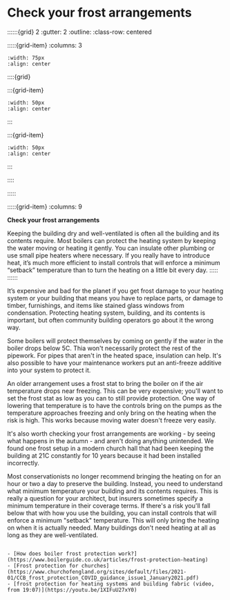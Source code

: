 # Check your frost arrangements
 
::::::{grid} 2
:gutter: 2
:outline: 
:class-row: centered

:::::{grid-item}
:columns: 3
```{image} /images/step-icons/step_2.svg
:width: 75px
:align: center
```


::::{grid}

:::{grid-item}

```{image} /images/carbon-icons/carbon_1.svg
:width: 50px
:align: center
```
:::

:::{grid-item}
```{image} /images/cost-icons/cost_1.svg
:width: 50px
:align: center
```
:::

::::

:::::

:::::{grid-item}
:columns: 9

**Check your frost arrangements**

Keeping the building dry and well-ventilated is often all the building and its contents require.   Most boilers can protect the heating system by keeping the water moving or heating it gently.  You can insulate other plumbing or use small pipe heaters where necessary.  If you really have to introduce heat, it’s much more efficient to install controls that will enforce a minimum “setback” temperature than to turn the heating on a little bit every day. 
:::::
::::::

It’s expensive and bad for the planet if you get frost damage to your heating system or your building that means you have to replace parts, or damage to timber, furnishings, and items like stained glass windows from condensation.  Protecting heating system, building, and its contents is important, but often community building operators go about it the wrong way.  

Some boilers will protect themselves by coming on gently if the water in the boiler drops below 5C.  Thia won't necessarily protect the rest of the pipework.  For pipes that aren't in the heated space, insulation can help.  It's also possible to have your maintenance workers put an anti-freeze additive into your system to protect it. 

An older arrangement uses a frost stat to bring the boiler on if the air temperature drops near freezing.  This can be very expensive; you'll want to set the frost stat as low as you can to still provide protection.  One way of lowering that temperature is to have the controls bring on the pumps as the temperature approaches freezing and only bring on the heating when the risk is high.  This works because moving water doesn't freeze very easily.

It's also worth checking your frost arrangements are working - by seeing what happens in the autumn - and aren't doing anything unintended.  We found one frost setup in a modern church hall that had been keeping the building at 21C constantly for 10 years because it had been installed incorrectly.

Most conservationists no longer recommend bringing the heating on for an hour or two a day to preserve the building. Instead, you need to understand what minimum temperature your building and its contents requires. This is really a question for your architect, but insurers sometimes specify a minimum temperature in their coverage terms.  If there's a risk you'll fall below that with how you use the building, you can install controls that will enforce a minimum "setback" temperature. This will only bring the heating on when it is actually needed.  Many buildings don't need heating at all as long as they are well-ventilated.  
 

```{admonition} More information

- [How does boiler frost protection work?](https://www.boilerguide.co.uk/articles/frost-protection-heating)
- [Frost protection for churches](https://www.churchofengland.org/sites/default/files/2021-01/CCB_frost_protection_COVID_guidance_issue1_January2021.pdf)
- [frost protection for heating systems and building fabric (video, from 19:07)](https://youtu.be/1XIFuU27xY0)

```